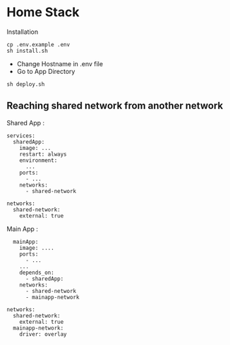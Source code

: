 # Home Stack

Installation

```
cp .env.example .env
sh install.sh
```

* Change Hostname in .env file
* Go to App Directory  
```
sh deploy.sh
```

## Reaching shared network from another network 

Shared App :
```
services:
  sharedApp:
    image: ...
    restart: always
    environment:
      ...
    ports:
      - ...
    networks:
      - shared-network

networks:
  shared-network:
    external: true
```

Main App : 
```
  mainApp:
    image: ....
    ports:
      - ...
    ...
    depends_on:
      - sharedApp:
    networks:
      - shared-network
      - mainapp-network

networks:
  shared-network:
    external: true
  mainapp-network:
    driver: overlay
```